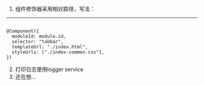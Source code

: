 1. 组件修饰器采用相对路径，写法：
***
<pre><code>
@Component({
  moduleId: module.id,
  selector: "tabbar",
  templateUrl: "./index.html",
  styleUrls: ["./index-common.css"],
})
</code></pre>


2. 打印日志使用logger service
3. 还在想...